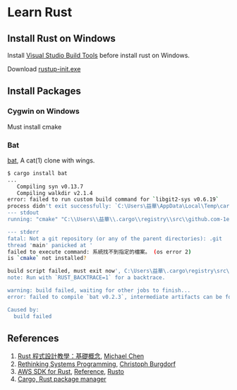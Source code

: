 # Learn Rust

## Install Rust on Windows

Install [Visual Studio Build Tools](http://landinghub.visualstudio.com/visual-cpp-build-tools) before install rust on Windows.

Download [rustup-init.exe](https://www.rust-lang.org/en-US/install.html)

## Install Packages

### Cygwin on Windows

Must install cmake

### Bat

[bat](https://github.com/sharkdp/bat), A cat(1) clone with wings.

``` bash
$ cargo install bat
...
   Compiling syn v0.13.7
   Compiling walkdir v2.1.4
error: failed to run custom build command for `libgit2-sys v0.6.19`
process didn't exit successfully: `C:\Users\益華\AppData\Local\Temp\cargo-install.nMy1p4NasNEH\release\build\libgit2-sys-c6fb2c46a41ef350\build-script-build` (exit code: 101)
--- stdout
running: "cmake" "C:\\Users\\益華\\.cargo\\registry\\src\\github.com-1ecc6299db9ec823\\libgit2-sys-0.6.19\\libgit2" "-G" "Visual Studio 15 2017 Win64" "-DSTATIC_CRT=OFF" "-DUSE_SSH=OFF" "-DUSE_OPENSSL=OFF" "-DCURL=OFF" "-DBUILD_SHARED_LIBS=OFF" "-DBUILD_CLAR=OFF" "-DCMAKE_INSTALL_PREFIX=C:\\Users\\益華\\AppData\\Local\\Temp\\cargo-install.nMy1p4NasNEH\\release\\build\\libgit2-sys-1be57c83f1e4bfc6\\out" "-DCMAKE_C_FLAGS= /GL- /nologo /MD" "-DCMAKE_C_FLAGS_RELEASE= /GL- /nologo /MD" "-DCMAKE_CXX_FLAGS= /nologo /MD" "-DCMAKE_CXX_FLAGS_RELEASE= /nologo /MD" "-DCMAKE_BUILD_TYPE=Release"

--- stderr
fatal: Not a git repository (or any of the parent directories): .git
thread 'main' panicked at '
failed to execute command: 系統找不到指定的檔案。 (os error 2)
is `cmake` not installed?

build script failed, must exit now', C:\Users\益華\.cargo\registry\src\github.com-1ecc6299db9ec823\cmake-0.1.31\src\lib.rs:643:5
note: Run with `RUST_BACKTRACE=1` for a backtrace.

warning: build failed, waiting for other jobs to finish...
error: failed to compile `bat v0.2.3`, intermediate artifacts can be found at `C:\Users\益華\AppData\Local\Temp\cargo-install.nMy1p4NasNEH`

Caused by:
  build failed
```

## References

1. [Rust 程式設計教學：基礎概念](https://cwchen.tw/rust-prog/intro/), [Michael Chen](https://cwchen.tw/#about)
2. [Rethinking Systems Programming](http://thoughtram.io/rust-and-nickel/#/), [Christoph Burgdorf](https://twitter.com/cburgdorf)
3. [AWS SDK for Rust](https://github.com/rusoto/rusoto), [Reference](https://rusoto.github.io/rusoto/rusoto_core/index.html), [Rusto](https://github.com/rusoto)
4. [Cargo, Rust package manager](https://github.com/rust-lang/cargo)